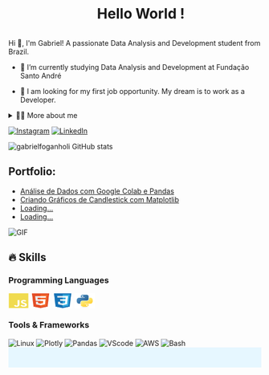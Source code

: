 <!--título-->
<div id="user-content-toc">
  <ul align="center">
    <summary><h1 style="display: inline-block">Hello World !</h1></summary>
</div>

<!-- Presentation -->
<p>
  Hi 👋, I'm Gabriel! A passionate Data Analysis and Development student from Brazil.

 - 🌱 I’m currently studying Data Analysis and Development at Fundação Santo André 

  - 🔭 I am looking for my first job opportunity. My dream is to work as a Developer.
</p>

<!-- Dropdown -->
<details>
  <summary>👨‍💻 More about me</summary>

  - 💬 I am 19 years old, currently living in Brazil. I'm studying English and I'm very focused on college classes. My main skills are: creativity, communication, marketing, analytical skills, community management and social media.

  - ⚡ I like watching movies, listening to music, and I really like playing games! I believe that our personal interests contribute to a more accurate perception of things and to solving problems. \o/
</details>

<!-- Links -->
[![Instagram](https://img.shields.io/badge/Instagram-E4405F?style=for-the-badge&logo=instagram&logoColor=white)](https://www.instagram.com/gabrielfoganholi/)
[![LinkedIn](https://img.shields.io/badge/LinkedIn-0077B5?style=for-the-badge&logo=linkedin&logoColor=white)](https://www.linkedin.com/in/gabriel-foganholi-193b42213/)


<!-- GithubStats -->
![gabrielfoganholi GitHub stats](https://github-readme-stats.vercel.app/api?username=gabrielfoganholi&show_icons=true&theme=gotham)

<!-- Portfolio -->
## Portfolio:
- [Análise de Dados com Google Colab e Pandas](colab_pandas_graficos_analises.ipynb)
- [Criando Gráficos de Candlestick com Matplotlib](Gráficos_Candlestick_Matplotlib.ipynb)
- [Loading...]()
- [Loading...]()

<!-- GIF -->
<!-- GIF -->
<p align="left">
  <img src="https://media.giphy.com/media/QxSveBdhdtLgagcKdR/giphy.gif" alt="GIF">
</p>





## 🔥 Skills
<!-- Skills: Programming Languages -->
  <div style="flex-basis: 48%;">
    <h3>Programming Languages</h3>     
    <img align="center" alt="Js" height="30" width="40" src="https://raw.githubusercontent.com/devicons/devicon/master/icons/javascript/javascript-plain.svg">
    <img align="center" alt="HTML" height="30" width="40" src="https://raw.githubusercontent.com/devicons/devicon/master/icons/html5/html5-original.svg">
    <img align="center" alt="CSS" height="30" width="40" src="https://raw.githubusercontent.com/devicons/devicon/master/icons/css3/css3-original.svg">
    <img align="center" alt="Python" height="30" width="40" src="https://raw.githubusercontent.com/devicons/devicon/master/icons/python/python-original.svg">

  </div>
  
 <!-- Skills: Tools & Frameworks -->
<div style="flex-basis: 48%;">
  <h3>Tools & Frameworks</h3>
  <img align="center" alt="Linux" height="30" width="40" img src="https://cdn.jsdelivr.net/gh/devicons/devicon@latest/icons/linux/linux-original.svg">
  <img align="center" alt="Plotly" height="30" width="40" img src="https://cdn.jsdelivr.net/gh/devicons/devicon@latest/icons/plotly/plotly-original.svg"> 
  <img align="center" alt="Pandas" height="30" width="40" src="https://cdn.jsdelivr.net/gh/devicons/devicon@latest/icons/pandas/pandas-original-wordmark.svg"> 
  <img align="center" alt="VScode" height="30" width="40" src="https://cdn.jsdelivr.net/gh/devicons/devicon/icons/vscode/vscode-original.svg">
  <img align="center" alt="AWS" height="30" width="40" src="https://cdn.jsdelivr.net/gh/devicons/devicon@latest/icons/amazonwebservices/amazonwebservices-plain-wordmark.svg">
  <img align="center" alt="Bash" height="30" width="40" src="https://cdn.jsdelivr.net/gh/devicons/devicon@latest/icons/bash/bash-original.svg">
</div>


  <div style="background-color: #E6F7FF; padding: 20px;">

  <!-- Skills: Libraries -->
  
